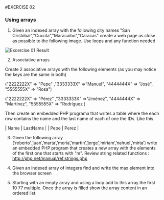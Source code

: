 #EXERCISE 02
### Using arrays

1. Given an indexed array with the following city names "San Cristóbal","Cucuta","Maracaibo","Caracas" create a web page as close as possible to the following image. Use loops and any function needed

![Excercise 01 Result](https://github.com/pekechis/teaching_examples/blob/master/Php/Exercises/ex02_arrays/ciudades.jpg "Result")


2. Associative arrays

Create 2 associative arrays with the following elements (as you may notice the keys are the same in both)

("2222222X" => "Pepe" ,"3333333X" =>"Manuel", "4444444X" => "José", "5555555X" => "Rosa")

("2222222X" => "Pérez" ,"3333333X" =>"Jiménez", "4444444X" => "Martínez", "5555555X" => "Rodríguez )

Then create an embedded PHP programa that writes a table where the each row contains the name and the last name of each of one the IDs. Like this.

| Name | LastName |
| Pepe | Perez    |


3. Given the following array (‘roberto’,’juan’,’marta’,’moria’,’martin’,’jorge’,’miriam’,’nahuel’,’mirta’) write an embedded PHP program that creates a new array with the elements of the first one that starts with "m". Review string related functions : http://php.net/manual/ref.strings.php

4. Given an indexed array of integers find and write the max element into the browser screen

5. Starting with an empty array and using a loop add to this array the first 10 77 multiple. Once the array is filled show the array content in an ordered list.
